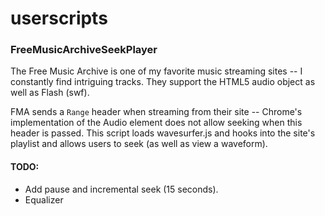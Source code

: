 # userscripts

### FreeMusicArchiveSeekPlayer
The Free Music Archive is one of my favorite music streaming sites -- I constantly find intriguing tracks. They support the HTML5 audio object as well as Flash (swf).

FMA sends a `Range` header when streaming from their site -- Chrome's implementation of the Audio element does not allow seeking when this header is passed. This script loads wavesurfer.js and hooks into the site's playlist and allows users to seek (as well as view a waveform).
#### TODO: 
* Add pause and incremental seek (15 seconds).
* Equalizer

